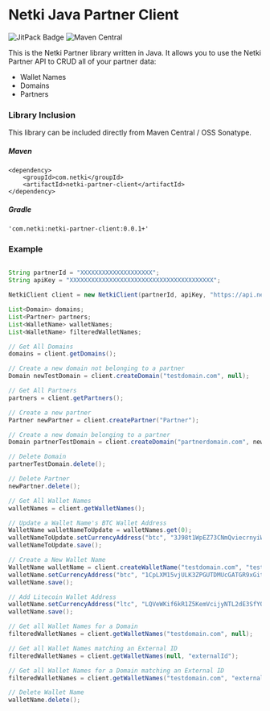 # Netki Java Partner Client

![JitPack Badge](https://img.shields.io/github/tag/netkicorp/java-partner-client.svg?label=JitPack)
![Maven Central](https://img.shields.io/maven-central/v/com.netki/netki-partner-client.svg)

This is the Netki Partner library written in Java. It allows you to use the Netki Partner API to CRUD all of your partner data:

* Wallet Names
* Domains
* Partners

### Library Inclusion

This library can be included directly from Maven Central / OSS Sonatype.

##### Maven

    <dependency>
        <groupId>com.netki</groupId>
        <artifactId>netki-partner-client</artifactId>
    </dependency>

##### Gradle

    'com.netki:netki-partner-client:0.0.1+'

### Example

```java

String partnerId = "XXXXXXXXXXXXXXXXXXXX";
String apiKey = "XXXXXXXXXXXXXXXXXXXXXXXXXXXXXXXXXXXXXXXX";

NetkiClient client = new NetkiClient(partnerId, apiKey, "https://api.netki.com");

List<Domain> domains;
List<Partner> partners;
List<WalletName> walletNames;
List<WalletName> filteredWalletNames;

// Get All Domains
domains = client.getDomains();

// Create a new domain not belonging to a partner
Domain newTestDomain = client.createDomain("testdomain.com", null);

// Get All Partners
partners = client.getPartners();

// Create a new partner
Partner newPartner = client.createPartner("Partner");

// Create a new domain belonging to a partner
Domain partnerTestDomain = client.createDomain("partnerdomain.com", newPartner);

// Delete Domain 
partnerTestDomain.delete();

// Delete Partner
newPartner.delete();

// Get All Wallet Names
walletNames = client.getWalletNames();

// Update a Wallet Name's BTC Wallet Address
WalletName walletNameToUpdate = walletNames.get(0);
walletNameToUpdate.setCurrencyAddress("btc", "3J98t1WpEZ73CNmQviecrnyiWrnqRhWNLy");
walletNameToUpdate.save();

// Create a New Wallet Name
WalletName walletName = client.createWalletName("testdomain.com", "testwallet", "externalId");
walletName.setCurrencyAddress("btc", "1CpLXM15vjULK3ZPGUTDMUcGATGR9xGitv");
walletName.save();

// Add Litecoin Wallet Address
walletName.setCurrencyAddress("ltc", "LQVeWKif6kR1Z5KemVcijyNTL2dE3SfYQM");
walletName.save();

// Get all Wallet Names for a Domain
filteredWalletNames = client.getWalletNames("testdomain.com", null);

// Get all Wallet Names matching an External ID
filteredWalletNames = client.getWalletNames(null, "externalId");

// Get all Wallet Names for a Domain matching an External ID
filteredWalletNames = client.getWalletNames("testdomain.com", "externalId");

// Delete Wallet Name
walletName.delete();
```